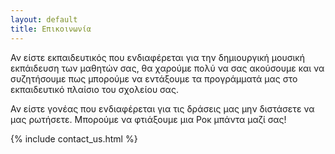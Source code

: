 ```yaml
---
layout: default
title: Επικοινωνία 
---
```


Αν είστε εκπαιδευτικός που ενδιαφέρεται για την δημιουργική μουσική εκπάιδευση των  μαθητών σας, θα χαρούμε πολύ να σας ακούσουμε και να συζητήσουμε πως μπορούμε να εντάξουμε τα προγράμματά μας στο εκπαιδευτικό πλαίσιο του σχολείου σας.

Αν είστε γονέας που ενδιαφέρεται για τις δράσεις μας μην διστάσετε να μας ρωτήσετε. Μπορούμε να φτιάξουμε μια Ροκ μπάντα μαζί σας!

{% include contact_us.html %}

